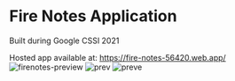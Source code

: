 # Fire Notes Application
Built during Google CSSI 2021

Hosted app available at: https://fire-notes-56420.web.app/
![firenotes-preview](https://user-images.githubusercontent.com/56516912/130310111-d4e787d9-a15c-4015-a5fd-faa7c134a588.png)
![prev](https://user-images.githubusercontent.com/56516912/130310185-a3a0a5d6-a573-4d67-9e07-26a5a4332c24.png)
![preve](https://user-images.githubusercontent.com/56516912/130310237-20d4eee1-c30c-43a3-9f23-dcd14287659c.png)
